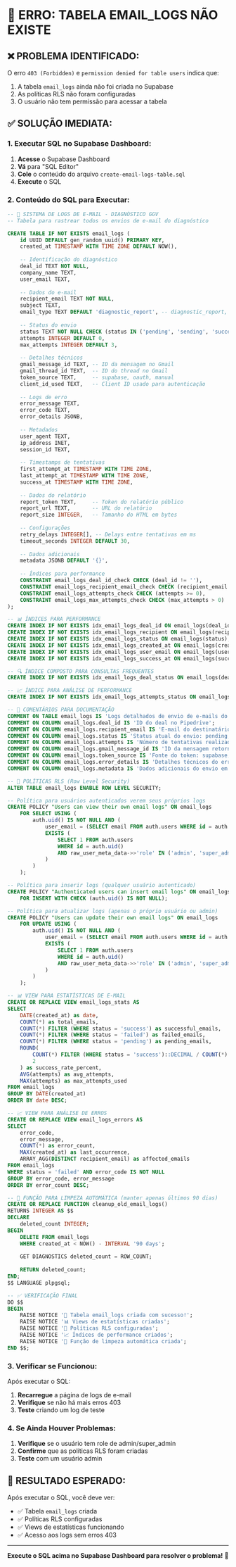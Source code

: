 # 🚨 ERRO: TABELA EMAIL_LOGS NÃO EXISTE

## ❌ **PROBLEMA IDENTIFICADO:**
O erro `403 (Forbidden)` e `permission denied for table users` indica que:
1. A tabela `email_logs` ainda não foi criada no Supabase
2. As políticas RLS não foram configuradas
3. O usuário não tem permissão para acessar a tabela

## ✅ **SOLUÇÃO IMEDIATA:**

### **1. Executar SQL no Supabase Dashboard:**

1. **Acesse** o Supabase Dashboard
2. **Vá** para "SQL Editor"
3. **Cole** o conteúdo do arquivo `create-email-logs-table.sql`
4. **Execute** o SQL

### **2. Conteúdo do SQL para Executar:**

```sql
-- 📧 SISTEMA DE LOGS DE E-MAIL - DIAGNÓSTICO GGV
-- Tabela para rastrear todos os envios de e-mail do diagnóstico

CREATE TABLE IF NOT EXISTS email_logs (
    id UUID DEFAULT gen_random_uuid() PRIMARY KEY,
    created_at TIMESTAMP WITH TIME ZONE DEFAULT NOW(),
    
    -- Identificação do diagnóstico
    deal_id TEXT NOT NULL,
    company_name TEXT,
    user_email TEXT,
    
    -- Dados do e-mail
    recipient_email TEXT NOT NULL,
    subject TEXT,
    email_type TEXT DEFAULT 'diagnostic_report', -- diagnostic_report, reminder, etc.
    
    -- Status do envio
    status TEXT NOT NULL CHECK (status IN ('pending', 'sending', 'success', 'failed', 'retry')),
    attempts INTEGER DEFAULT 0,
    max_attempts INTEGER DEFAULT 3,
    
    -- Detalhes técnicos
    gmail_message_id TEXT, -- ID da mensagem no Gmail
    gmail_thread_id TEXT,  -- ID do thread no Gmail
    token_source TEXT,     -- supabase, oauth, manual
    client_id_used TEXT,   -- Client ID usado para autenticação
    
    -- Logs de erro
    error_message TEXT,
    error_code TEXT,
    error_details JSONB,
    
    -- Metadados
    user_agent TEXT,
    ip_address INET,
    session_id TEXT,
    
    -- Timestamps de tentativas
    first_attempt_at TIMESTAMP WITH TIME ZONE,
    last_attempt_at TIMESTAMP WITH TIME ZONE,
    success_at TIMESTAMP WITH TIME ZONE,
    
    -- Dados do relatório
    report_token TEXT,     -- Token do relatório público
    report_url TEXT,       -- URL do relatório
    report_size INTEGER,   -- Tamanho do HTML em bytes
    
    -- Configurações
    retry_delays INTEGER[], -- Delays entre tentativas em ms
    timeout_seconds INTEGER DEFAULT 30,
    
    -- Dados adicionais
    metadata JSONB DEFAULT '{}',
    
    -- Índices para performance
    CONSTRAINT email_logs_deal_id_check CHECK (deal_id != ''),
    CONSTRAINT email_logs_recipient_email_check CHECK (recipient_email != ''),
    CONSTRAINT email_logs_attempts_check CHECK (attempts >= 0),
    CONSTRAINT email_logs_max_attempts_check CHECK (max_attempts > 0)
);

-- 📊 ÍNDICES PARA PERFORMANCE
CREATE INDEX IF NOT EXISTS idx_email_logs_deal_id ON email_logs(deal_id);
CREATE INDEX IF NOT EXISTS idx_email_logs_recipient ON email_logs(recipient_email);
CREATE INDEX IF NOT EXISTS idx_email_logs_status ON email_logs(status);
CREATE INDEX IF NOT EXISTS idx_email_logs_created_at ON email_logs(created_at);
CREATE INDEX IF NOT EXISTS idx_email_logs_user_email ON email_logs(user_email);
CREATE INDEX IF NOT EXISTS idx_email_logs_success_at ON email_logs(success_at) WHERE success_at IS NOT NULL;

-- 🔍 ÍNDICE COMPOSTO PARA CONSULTAS FREQUENTES
CREATE INDEX IF NOT EXISTS idx_email_logs_deal_status ON email_logs(deal_id, status, created_at);

-- 📈 ÍNDICE PARA ANÁLISE DE PERFORMANCE
CREATE INDEX IF NOT EXISTS idx_email_logs_attempts_status ON email_logs(attempts, status, created_at);

-- 🎯 COMENTÁRIOS PARA DOCUMENTAÇÃO
COMMENT ON TABLE email_logs IS 'Logs detalhados de envio de e-mails do sistema de diagnóstico';
COMMENT ON COLUMN email_logs.deal_id IS 'ID do deal no Pipedrive';
COMMENT ON COLUMN email_logs.recipient_email IS 'E-mail do destinatário';
COMMENT ON COLUMN email_logs.status IS 'Status atual do envio: pending, sending, success, failed, retry';
COMMENT ON COLUMN email_logs.attempts IS 'Número de tentativas realizadas';
COMMENT ON COLUMN email_logs.gmail_message_id IS 'ID da mensagem retornado pelo Gmail API';
COMMENT ON COLUMN email_logs.token_source IS 'Fonte do token: supabase, oauth, manual';
COMMENT ON COLUMN email_logs.error_details IS 'Detalhes técnicos do erro em formato JSON';
COMMENT ON COLUMN email_logs.metadata IS 'Dados adicionais do envio em formato JSON';

-- 🔐 POLÍTICAS RLS (Row Level Security)
ALTER TABLE email_logs ENABLE ROW LEVEL SECURITY;

-- Política para usuários autenticados verem seus próprios logs
CREATE POLICY "Users can view their own email logs" ON email_logs
    FOR SELECT USING (
        auth.uid() IS NOT NULL AND (
            user_email = (SELECT email FROM auth.users WHERE id = auth.uid()) OR
            EXISTS (
                SELECT 1 FROM auth.users 
                WHERE id = auth.uid() 
                AND raw_user_meta_data->>'role' IN ('admin', 'super_admin')
            )
        )
    );

-- Política para inserir logs (qualquer usuário autenticado)
CREATE POLICY "Authenticated users can insert email logs" ON email_logs
    FOR INSERT WITH CHECK (auth.uid() IS NOT NULL);

-- Política para atualizar logs (apenas o próprio usuário ou admin)
CREATE POLICY "Users can update their own email logs" ON email_logs
    FOR UPDATE USING (
        auth.uid() IS NOT NULL AND (
            user_email = (SELECT email FROM auth.users WHERE id = auth.uid()) OR
            EXISTS (
                SELECT 1 FROM auth.users 
                WHERE id = auth.uid() 
                AND raw_user_meta_data->>'role' IN ('admin', 'super_admin')
            )
        )
    );

-- 📊 VIEW PARA ESTATÍSTICAS DE E-MAIL
CREATE OR REPLACE VIEW email_logs_stats AS
SELECT 
    DATE(created_at) as date,
    COUNT(*) as total_emails,
    COUNT(*) FILTER (WHERE status = 'success') as successful_emails,
    COUNT(*) FILTER (WHERE status = 'failed') as failed_emails,
    COUNT(*) FILTER (WHERE status = 'pending') as pending_emails,
    ROUND(
        COUNT(*) FILTER (WHERE status = 'success')::DECIMAL / COUNT(*) * 100, 
        2
    ) as success_rate_percent,
    AVG(attempts) as avg_attempts,
    MAX(attempts) as max_attempts_used
FROM email_logs
GROUP BY DATE(created_at)
ORDER BY date DESC;

-- 📈 VIEW PARA ANÁLISE DE ERROS
CREATE OR REPLACE VIEW email_logs_errors AS
SELECT 
    error_code,
    error_message,
    COUNT(*) as error_count,
    MAX(created_at) as last_occurrence,
    ARRAY_AGG(DISTINCT recipient_email) as affected_emails
FROM email_logs
WHERE status = 'failed' AND error_code IS NOT NULL
GROUP BY error_code, error_message
ORDER BY error_count DESC;

-- 🎯 FUNÇÃO PARA LIMPEZA AUTOMÁTICA (manter apenas últimos 90 dias)
CREATE OR REPLACE FUNCTION cleanup_old_email_logs()
RETURNS INTEGER AS $$
DECLARE
    deleted_count INTEGER;
BEGIN
    DELETE FROM email_logs 
    WHERE created_at < NOW() - INTERVAL '90 days';
    
    GET DIAGNOSTICS deleted_count = ROW_COUNT;
    
    RETURN deleted_count;
END;
$$ LANGUAGE plpgsql;

-- ✅ VERIFICAÇÃO FINAL
DO $$
BEGIN
    RAISE NOTICE '📧 Tabela email_logs criada com sucesso!';
    RAISE NOTICE '📊 Views de estatísticas criadas';
    RAISE NOTICE '🔐 Políticas RLS configuradas';
    RAISE NOTICE '📈 Índices de performance criados';
    RAISE NOTICE '🧹 Função de limpeza automática criada';
END $$;
```

### **3. Verificar se Funcionou:**

Após executar o SQL:
1. **Recarregue** a página de logs de e-mail
2. **Verifique** se não há mais erros 403
3. **Teste** criando um log de teste

### **4. Se Ainda Houver Problemas:**

1. **Verifique** se o usuário tem role de admin/super_admin
2. **Confirme** que as políticas RLS foram criadas
3. **Teste** com um usuário admin

## 🎯 **RESULTADO ESPERADO:**

Após executar o SQL, você deve ver:
- ✅ Tabela `email_logs` criada
- ✅ Políticas RLS configuradas
- ✅ Views de estatísticas funcionando
- ✅ Acesso aos logs sem erros 403

---

**Execute o SQL acima no Supabase Dashboard para resolver o problema!** 🚀

